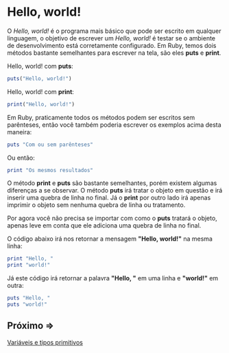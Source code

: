 # Hello, world!

O *Hello, world!* é o programa mais básico que pode ser escrito em qualquer linguagem, o objetivo de escrever um *Hello, world!* é testar se o ambiente de desenvolvimento está corretamente configurado. Em Ruby, temos dois métodos bastante semelhantes para escrever na tela, são eles **puts** e **print**.

Hello, world! com **puts**:

```ruby
puts("Hello, world!")
```

Hello, world! com **print**:

```ruby
print("Hello, world!")
```

Em Ruby, praticamente todos os métodos podem ser escritos sem parênteses, então você também poderia escrever os exemplos acima desta maneira:

```ruby
puts "Com ou sem parênteses"
```

Ou então:

```ruby
print "Os mesmos resultados"
```

O método **print** e **puts** são bastante semelhantes, porém existem algumas diferenças a se observar. O método **puts** irá tratar o objeto em questão e irá inserir uma quebra de linha no final. Já o **print** por outro lado irá apenas imprimir o objeto sem nenhuma quebra de linha ou tratamento.

Por agora você não precisa se importar com como o **puts** tratará o objeto, apenas leve em conta que ele adiciona uma quebra de linha no final.

O código abaixo irá nos retornar a mensagem **"Hello, world!"** na mesma linha:

```ruby
print "Hello, "
print "world!"
```

Já este código irá retornar a palavra **"Hello, "** em uma linha e **"world!"** em outra:

```ruby
puts "Hello, "
puts "world!"
```

## Próximo =>
[Variáveis e tipos primitivos](../variaveis/README.md)
